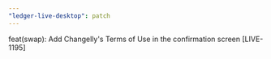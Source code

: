 ```yaml
---
"ledger-live-desktop": patch
---
```


feat(swap): Add Changelly's Terms of Use in the confirmation screen [LIVE-1195]
